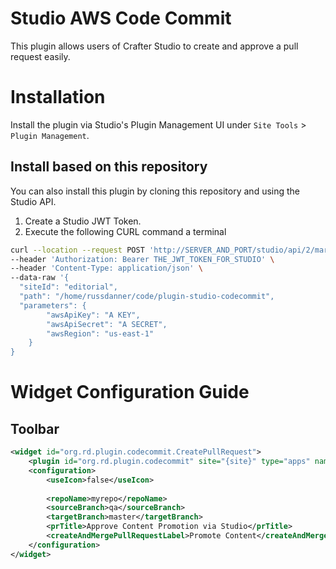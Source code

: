 # Studio AWS Code Commit
This plugin allows users of Crafter Studio to create and approve a pull request easily.


# Installation

Install the plugin via Studio's Plugin Management UI under `Site Tools` > `Plugin Management`.

## Install based on this repository

You can also install this plugin by cloning this repository and using the Studio API.

1. Create a Studio JWT Token.
2. Execute the following CURL command a terminal

```bash
curl --location --request POST 'http://SERVER_AND_PORT/studio/api/2/marketplace/copy' \
--header 'Authorization: Bearer THE_JWT_TOKEN_FOR_STUDIO' \
--header 'Content-Type: application/json' \
--data-raw '{
  "siteId": "editorial",
  "path": "/home/russdanner/code/plugin-studio-codecommit",
  "parameters": {  
        "awsApiKey": "A KEY",
        "awsApiSecret": "A SECRET",
        "awsRegion": "us-east-1"
    }
}

```

# Widget Configuration Guide

## Toolbar 
```xml
<widget id="org.rd.plugin.codecommit.CreatePullRequest">
    <plugin id="org.rd.plugin.codecommit" site="{site}" type="apps" name="codecommit" file="index.js"/>
    <configuration>
        <useIcon>false</useIcon>
    
        <repoName>myrepo</repoName>
        <sourceBranch>qa</sourceBranch>
        <targetBranch>master</targetBranch>
        <prTitle>Approve Content Promotion via Studio</prTitle>
        <createAndMergePullRequestLabel>Promote Content</createAndMergePullRequestLabel>
    </configuration>
</widget>                
              
```

